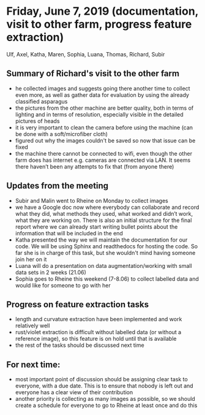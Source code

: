 # Friday, June 7, 2019 (documentation, visit to other farm, progress feature extraction)

Ulf, Axel, Katha, Maren, Sophia, Luana, Thomas, Richard, Subir

## Summary of Richard's visit to the other farm 
- he collected images and suggests going there another time to collect even more, as well as gather data for evaluation by using the already classified asparagus
- the pictures from the other machine are better quality, both in terms of lighting and in terms of resolution, especially visible in the detailed pictures of heads
- it is very important to clean the camera before using the machine (can be done with a soft/microfiber cloth)
- figured out why the images couldn't be saved so now that issue can be fixed
- the machine there cannot be connected to wifi, even though the other farm does has internet e.g. cameras are connected via LAN. It seems there haven’t been any attempts to fix that (from anyone there)

## Updates from the meeting
- Subir and Malin went to Rheine on Monday to collect images
- we have a Google doc now where everybody can collaborate and record what they did, what methods they used, what worked and didn’t work, what they are working on. There is also an initial structure for the final report where we can already start writing bullet points about the information that will be included in the end
- Katha presented the way we will maintain the documentation for our code. We will be using Sphinx and readthedocs for hosting the code. So far she is in charge of this task, but she wouldn't mind having someone join her on it
- Luana will do a presentation on data augmentation/working with small data sets in 2 weeks (21.06)
- Sophia goes to Rheine this weekend (7-8.06) to collect labelled data and would like for someone to go with her

## Progress on feature extraction tasks
- length and curvature extraction have been implemented and work relatively well
- rust/violet extraction is difficult without labelled data (or without a reference image), so this feature is on hold until that is available
- the rest of the tasks should be discussed next time

## For next time:
- most important point of discussion should be assigning clear task to everyone, with a due date. This is to ensure that nobody is left out and everyone has a clear view of their contribution
- another priority is collecting as many images as possible, so we should create a schedule for everyone to go to Rheine at least once and do this